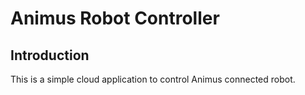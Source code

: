 # Animus Robot Controller

## Introduction

This is a simple cloud application to control Animus connected robot. 